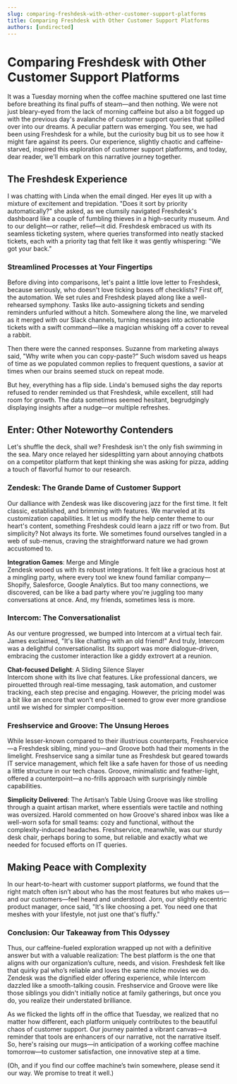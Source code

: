 ```yaml
---
slug: comparing-freshdesk-with-other-customer-support-platforms
title: Comparing Freshdesk with Other Customer Support Platforms
authors: [undirected]
---
```



# Comparing Freshdesk with Other Customer Support Platforms

It was a Tuesday morning when the coffee machine sputtered one last time before breathing its final puffs of steam—and then nothing. We were not just bleary-eyed from the lack of morning caffeine but also a bit fogged up with the previous day's avalanche of customer support queries that spilled over into our dreams. A peculiar pattern was emerging. You see, we had been using Freshdesk for a while, but the curiosity bug bit us to see how it might fare against its peers. Our experience, slightly chaotic and caffeine-starved, inspired this exploration of customer support platforms, and today, dear reader, we'll embark on this narrative journey together.

## The Freshdesk Experience

I was chatting with Linda when the email dinged. Her eyes lit up with a mixture of excitement and trepidation. "Does it sort by priority automatically?" she asked, as we clumsily navigated Freshdesk's dashboard like a couple of fumbling thieves in a high-security museum. And to our delight—or rather, relief—it did. Freshdesk embraced us with its seamless ticketing system, where queries transformed into neatly stacked tickets, each with a priority tag that felt like it was gently whispering: "We got your back."

### Streamlined Processes at Your Fingertips

Before diving into comparisons, let's paint a little love letter to Freshdesk, because seriously, who doesn't love ticking boxes off checklists? First off, the automation. We set rules and Freshdesk played along like a well-rehearsed symphony. Tasks like auto-assigning tickets and sending reminders unfurled without a hitch. Somewhere along the line, we marveled as it merged with our Slack channels, turning messages into actionable tickets with a swift command—like a magician whisking off a cover to reveal a rabbit.

Then there were the canned responses. Suzanne from marketing always said, "Why write when you can copy-paste?” Such wisdom saved us heaps of time as we populated common replies to frequent questions, a savior at times when our brains seemed stuck on repeat mode.

But hey, everything has a flip side. Linda's bemused sighs the day reports refused to render reminded us that Freshdesk, while excellent, still had room for growth. The data sometimes seemed hesitant, begrudgingly displaying insights after a nudge—or multiple refreshes.

## Enter: Other Noteworthy Contenders

Let's shuffle the deck, shall we? Freshdesk isn't the only fish swimming in the sea. Mary once relayed her sidesplitting yarn about annoying chatbots on a competitor platform that kept thinking she was asking for pizza, adding a touch of flavorful humor to our research.

### Zendesk: The Grande Dame of Customer Support

Our dalliance with Zendesk was like discovering jazz for the first time. It felt classic, established, and brimming with features. We marveled at its customization capabilities. It let us modify the help center theme to our heart's content, something Freshdesk could learn a jazz riff or two from. But simplicity? Not always its forte. We sometimes found ourselves tangled in a web of sub-menus, craving the straightforward nature we had grown accustomed to.

**Integration Games**: Merge and Mingle  
Zendesk wooed us with its robust integrations. It felt like a gracious host at a mingling party, where every tool we knew found familiar company—Shopify, Salesforce, Google Analytics. But too many connections, we discovered, can be like a bad party where you're juggling too many conversations at once. And, my friends, sometimes less is more.

### Intercom: The Conversationalist

As our venture progressed, we bumped into Intercom at a virtual tech fair. James exclaimed, "It's like chatting with an old friend!" And truly, Intercom was a delightful conversationalist. Its support was more dialogue-driven, embracing the customer interaction like a giddy extrovert at a reunion.

**Chat-focused Delight**: A Sliding Silence Slayer  
Intercom shone with its live chat features. Like professional dancers, we pirouetted through real-time messaging, task automation, and customer tracking, each step precise and engaging. However, the pricing model was a bit like an encore that won't end—it seemed to grow ever more grandiose until we wished for simpler composition.

### Freshservice and Groove: The Unsung Heroes

While lesser-known compared to their illustrious counterparts, Freshservice—a Freshdesk sibling, mind you—and Groove both had their moments in the limelight. Freshservice sang a similar tune as Freshdesk but geared towards IT service management, which felt like a safe haven for those of us needing a little structure in our tech chaos. Groove, minimalistic and feather-light, offered a counterpoint—a no-frills approach with surprisingly nimble capabilities.

**Simplicity Delivered**: The Artisan’s Table
Using Groove was like strolling through a quaint artisan market, where essentials were tactile and nothing was oversized. Harold commented on how Groove's shared inbox was like a well-worn sofa for small teams: cozy and functional, without the complexity-induced headaches. Freshservice, meanwhile, was our sturdy desk chair, perhaps boring to some, but reliable and exactly what we needed for focused efforts on IT queries.

## Making Peace with Complexity

In our heart-to-heart with customer support platforms, we found that the right match often isn’t about who has the most features but who makes us—and our customers—feel heard and understood. Jorn, our slightly eccentric product manager, once said, "It's like choosing a pet. You need one that meshes with your lifestyle, not just one that's fluffy."

### Conclusion: Our Takeaway from This Odyssey

Thus, our caffeine-fueled exploration wrapped up not with a definitive answer but with a valuable realization: The best platform is the one that aligns with our organization’s culture, needs, and vision. Freshdesk felt like that quirky pal who’s reliable and loves the same niche movies we do. Zendesk was the dignified elder offering experience, while Intercom dazzled like a smooth-talking cousin. Freshservice and Groove were like those siblings you didn't initially notice at family gatherings, but once you do, you realize their understated brilliance.

As we flicked the lights off in the office that Tuesday, we realized that no matter how different, each platform uniquely contributes to the beautiful chaos of customer support. Our journey painted a vibrant canvas—a reminder that tools are enhancers of our narrative, not the narrative itself. So, here's raising our mugs—in anticipation of a working coffee machine tomorrow—to customer satisfaction, one innovative step at a time.

(Oh, and if you find our coffee machine’s twin somewhere, please send it our way. We promise to treat it well.)